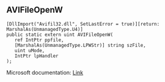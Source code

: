 ## AVIFileOpenW

```
[DllImport("Avifil32.dll", SetLastError = true)][return: MarshalAs(UnmanagedType.U4)]
public static extern uint AVIFileOpenW(
   ref IntPtr ppfile,
   [MarshalAs(UnmanagedType.LPWStr)] string szFile,
   uint uMode,
   IntPtr lpHandler
);
```

Microsoft documentation: [Link](https://docs.microsoft.com/en-us/windows/win32/api/vfw/nf-vfw-avifileopenw)
